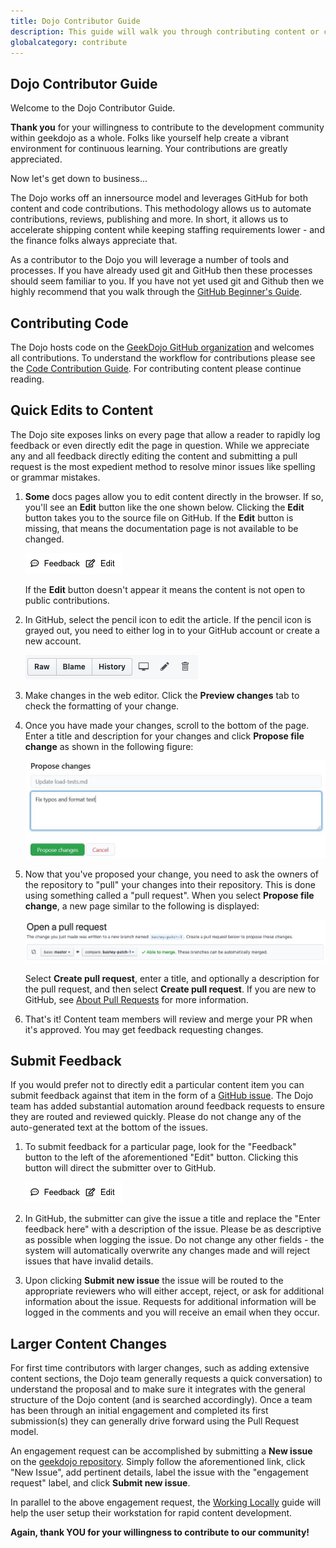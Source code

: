 ```yaml
---
title: Dojo Contributor Guide
description: This guide will walk you through contributing content or code to the Dojo including setting up your local environment.
globalcategory: contribute
---
```


## Dojo Contributor Guide

Welcome to the Dojo Contributor Guide.

**Thank you** for your willingness to contribute to the development community within geekdojo as a whole. Folks like yourself help create a vibrant environment for continuous learning. Your contributions are greatly appreciated.

Now let's get down to business...

The Dojo works off an innersource model and leverages GitHub for both content and code contributions. This methodology allows us to automate contributions, reviews, publishing and more. In short, it allows us to accelerate shipping content while keeping staffing requirements lower - and the finance folks always appreciate that.

As a contributor to the Dojo you will leverage a number of tools and processes. If you have already used git and GitHub then these processes should seem familiar to you. If you have not yet used git and Github then we highly recommend that you walk through the [GitHub Beginner's Guide](https://guides.github.com/activities/hello-world/).

## Contributing Code

The Dojo hosts code on the [GeekDojo GitHub organization](https://github.com/geekdojo-ofc) and welcomes all contributions. To understand the workflow for contributions please see the [Code Contribution Guide](contribute-code.md). For contributing content please continue reading.

## Quick Edits to Content

The Dojo site exposes links on every page that allow a reader to rapidly log feedback or even directly edit the page in question. While we appreciate any and all feedback directly editing the content and submitting a pull request is the most expedient method to resolve minor issues like spelling or grammar mistakes.

1. **Some** docs pages allow you to edit content directly in the browser. If so, you'll see an **Edit** button like the one shown below. Clicking the **Edit** button takes you to the source file on GitHub. If the **Edit** button is missing, that means the documentation page is not available to be changed.

   ![Location of the Edit link](./media/feedback-edit.png)

   If the **Edit** button doesn't appear it means the content is not open to public contributions.

2. In GitHub, select the pencil icon to edit the article. If the pencil icon is grayed out, you need to either log in to your GitHub account or create a new account.

   ![Location of the pencil icon](./media/github-pencil.png)

3. Make changes in the web editor. Click the **Preview changes** tab to check the formatting of your change.

4. Once you have made your changes, scroll to the bottom of the page. Enter a title and description for your changes and click **Propose file change** as shown in the following figure:

   ![Propose file change](./media/submit-pull-request.png)

5. Now that you've proposed your change, you need to ask the owners of the repository to "pull" your changes into their repository. This is done using something called a "pull request". When you select **Propose file change**, a new page similar to the following is displayed:

   ![create pull request](media/create-pull-request.png)

   Select **Create pull request**, enter a title, and optionally a description for the pull request, and then select **Create pull request**. If you are new to GitHub, see [About Pull Requests](https://help.github.com/en/articles/about-pull-requests) for more information.

6. That's it! Content team members will review and merge your PR when it's approved. You may get feedback requesting changes.

## Submit Feedback

If you would prefer not to directly edit a particular content item you can submit feedback against that item in the form of a [GitHub issue](https://guides.github.com/features/issues/). The Dojo team has added substantial automation around feedback requests to ensure they are routed and reviewed quickly. Please do not change any of the auto-generated text at the bottom of the issues.

1. To submit feedback for a particular page, look for the "Feedback" button to the left of the aforementioned "Edit" button. Clicking this button will direct the submitter over to GitHub. 

   ![Location of the Edit link](./media/feedback-edit.png)

2. In GitHub, the submitter can give the issue a title and replace the "Enter feedback here" with a description of the issue. Please be as descriptive as possible when logging the issue. Do not change any other fields - the system will automatically overwrite any changes made and will reject issues that have invalid details.

3. Upon clicking **Submit new issue** the issue will be routed to the appropriate reviewers who will either accept, reject, or ask for additional information about the issue. Requests for additional information will be logged in the comments and you will receive an email when they occur.

## Larger Content Changes

For first time contributors with larger changes, such as adding extensive content sections, the Dojo team generally requests a quick conversation) to understand the proposal and to make sure it integrates with the general structure of the Dojo content (and is searched accordingly). Once a team has been through an initial engagement and completed its first submission(s) they can generally drive forward using the Pull Request model.

An engagement request can be accomplished by submitting a **New issue** on the [geekdojo repository](https://github.com/geekdojo-ofc/geekdojo-com/issues). Simply follow the aforementioned link, click "New Issue", add pertinent details, label the issue with the "engagement request" label, and click **Submit new issue**.

In parallel to the above engagement request, the [Working Locally](working-locally.md) guide will help the user setup their workstation for rapid content development.

**Again, thank YOU for your willingness to contribute to our community!**
